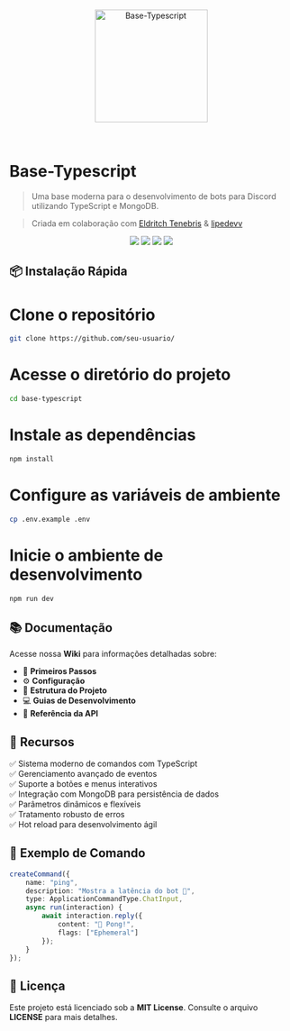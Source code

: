 <br />
<p align="center">
  <a href="https://discord.com/users/1226297864796246016" target="_blank">
    <img src="https://i.imgur.com/13PduII.png" alt="Base-Typescript" width="200"/>
  </a>
</p>
<br />

# Base-Typescript

> Uma base moderna para o desenvolvimento de bots para Discord utilizando TypeScript e MongoDB.

> Criada em colaboração com [Eldritch Tenebris](https://github.com/Eldritch-Tenebris) & [lipedevv](https://github.com/lipedevv)

<div align="center">
   <img src="https://img.shields.io/badge/TypeScript-%23007ACC.svg?style=for-the-badge&logo=typescript&logoColor=white"/>
   <img src="https://img.shields.io/badge/Node.js-43853D?style=for-the-badge&logo=node.js&logoColor=white"/>
   <img src="https://img.shields.io/badge/Discord-7289DA?style=for-the-badge&logo=discord&logoColor=white"/>
   <img src="https://img.shields.io/badge/MongoDB-4EA94B?style=for-the-badge&logo=mongodb&logoColor=white"/>
</div>

## 📦 Instalação Rápida

# Clone o repositório
```bash
git clone https://github.com/seu-usuario/
```

# Acesse o diretório do projeto
```bash
cd base-typescript
```

# Instale as dependências
```bash
npm install
```

# Configure as variáveis de ambiente
```bash
cp .env.example .env
```

# Inicie o ambiente de desenvolvimento
```bash
npm run dev
```

## 📚 Documentação

Acesse nossa **Wiki** para informações detalhadas sobre:

- 🚀 **Primeiros Passos**
- ⚙️ **Configuração**
- 📂 **Estrutura do Projeto**
- 💻 **Guias de Desenvolvimento**
- 🔧 **Referência da API**

## 🌟 Recursos

✅ Sistema moderno de comandos com TypeScript  
✅ Gerenciamento avançado de eventos  
✅ Suporte a botões e menus interativos  
✅ Integração com MongoDB para persistência de dados  
✅ Parâmetros dinâmicos e flexíveis  
✅ Tratamento robusto de erros  
✅ Hot reload para desenvolvimento ágil  

## 📝 Exemplo de Comando

```ts
createCommand({
    name: "ping",
    description: "Mostra a latência do bot 🏓",
    type: ApplicationCommandType.ChatInput,
    async run(interaction) {
        await interaction.reply({ 
            content: "🏓 Pong!", 
            flags: ["Ephemeral"] 
        });
    }
});
```

## 📄 Licença

Este projeto está licenciado sob a **MIT License**. Consulte o arquivo **LICENSE** para mais detalhes.
